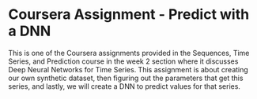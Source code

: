 # Coursera Assignment - Predict with a DNN

This is one of the Coursera assignments provided in the Sequences, Time Series, and Prediction course in the week 2 section where it discusses Deep Neural Networks for Time Series. This assignment is about creating our own synthetic dataset, then figuring out the parameters that get this series, and lastly, we will create a DNN to predict values for that series.
